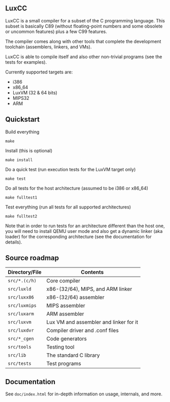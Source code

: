 ## LuxCC

LuxCC is a small compiler for a subset of the C programming language. This subset is basically C89 (without floating-point numbers and some obsolete or uncommon features) plus a few C99 features.

The compiler comes along with other tools that complete the development toolchain (assemblers, linkers, and VMs).

LuxCC is able to compile itself and also other non-trivial programs (see the tests for examples).

Currently supported targets are:

* i386
* x86_64
* LuxVM (32 & 64 bits)
* MIPS32
* ARM

## Quickstart

Build everything

    make

Install (this is optional)

    make install

Do a quick test (run execution tests for the LuxVM target only)

    make test

Do all tests for the host architecture (assumed to be i386 or x86_64)

    make fulltest1

Test everything (run all tests for all supported architectures)

    make fulltest2

Note that in order to run tests for an architecture different than the host one, you will need to install QEMU user mode and also get a dynamic linker (aka loader) for the corresponding architecture (see the documentation for details).

## Source roadmap

| Directory/File | Contents |
| --- | --- |
| `src/*.(c/h)` | Core compiler |
| `src/luxld` | x86-(32/64), MIPS, and ARM linker |
| `src/luxx86` | x86-(32/64) assembler |
| `src/luxmips` | MIPS assembler |
| `src/luxarm` | ARM assembler |
| `src/luxvm` | Lux VM and assembler and linker for it |
| `src/luxdvr` | Compiler driver and .conf files |
| `src/*_cgen` | Code generators |
| `src/tools` | Testing tool |
| `src/lib` | The standard C library |
| `src/tests` | Test programs |


## Documentation

See `doc/index.html` for in-depth information on usage, internals, and more.